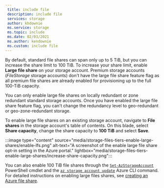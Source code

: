 ```yaml
---
 title: include file
 description: include file
 services: storage
 author: khdownie
 ms.service: storage
 ms.topic: include
 ms.date: 02/03/2021
 ms.author: kendownie
 ms.custom: include file
---
```

By default, standard file shares can span only up to 5 TiB, but you can increase the share limit to 100 TiB. To increase your share limit, enable **Large file share** on your storage account. Premium storage accounts (*FileStorage* storage accounts) don't have the large file share feature flag as all premium file shares are already enabled for provisioning up to the full 100-TiB capacity.

You can only enable large file shares on locally redundant or zone redundant standard storage accounts. Once you have enabled the large file share feature flag, you can't change the redundancy level to geo-redundant or geo-zone-redundant storage.

To enable large file shares on an existing storage account, navigate to **File shares** in the storage account's table of contents.
On this blade, select **Share capacity**, change the share capacity to **100 TiB** and select **Save**.

:::image type="content" source="media/storage-files-tiers-enable-large-shares/enable-lfs.png" alt-text="A screenshot of the enable large file share opt-in setting in the Azure portal." lightbox="media/storage-files-tiers-enable-large-shares/increase-share-capacity.png":::

You can also enable 100 TiB file shares through the [`Set-AzStorageAccount`](/powershell/module/az.storage/set-azstorageaccount) PowerShell cmdlet and the [`az storage account update`](/cli/azure/storage/account#az-storage-account-update) Azure CLI command. For detailed instructions on enabling large files shares, see [creating an Azure file share](../articles/storage/files/storage-how-to-create-file-share.md).
